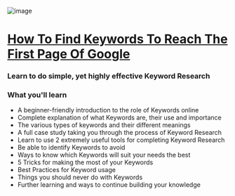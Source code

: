 ![image](https://user-images.githubusercontent.com/51442719/172044001-839feef0-576e-4a72-a9c7-638cda0a44ca.png)

# [How To Find Keywords To Reach The First Page Of Google](https://www.udemy.com/course/how-to-find-keywords-to-reach-the-first-page-of-google/)
### Learn to do simple, yet highly effective Keyword Research

### What you'll learn
- A beginner-friendly introduction to the role of Keywords online
- Complete explanation of what Keywords are, their use and importance
- The various types of keywords and their different meanings
- A full case study taking you through the process of Keyword Research
- Learn to use 2 extremely useful tools for completing Keyword Research
- Be able to identify Keywords to avoid
- Ways to know which Keywords will suit your needs the best
- 5 Tricks for making the most of your Keywords
- Best Practices for Keyword usage
- Things you should never do with Keywords
- Further learning and ways to continue building your knowledge
